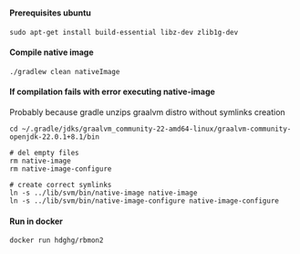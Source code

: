 ###

#### Prerequisites ubuntu

    sudo apt-get install build-essential libz-dev zlib1g-dev

#### Compile native image

    ./gradlew clean nativeImage

#### If compilation fails with error executing native-image

Probably because gradle unzips graalvm distro without symlinks creation

    cd ~/.gradle/jdks/graalvm_community-22-amd64-linux/graalvm-community-openjdk-22.0.1+8.1/bin

    # del empty files
    rm native-image
    rm native-image-configure

    # create correct symlinks
    ln -s ../lib/svm/bin/native-image native-image
    ln -s ../lib/svm/bin/native-image-configure native-image-configure

#### Run in docker

    docker run hdghg/rbmon2